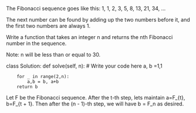 The Fibonacci sequence goes like this: 1, 1, 2, 3, 5, 8, 13, 21, 34, ...

The next number can be found by adding up the two numbers before it, and the first two numbers are always 1.

Write a function that takes an integer n and returns the nth Fibonacci number in the sequence.

Note: n will be less than or equal to 30.

class Solution:
    def solve(self, n):
        # Write your code here
        a, b =1,1
        
        for _ in range(2,n):
            a,b = b, a+b
        return b

Let F be the Fibonacci sequence. After the t-th step, lets maintain a=F_{t}, b=F_{t + 1}. Then after the (n - 1)-th step, we will have b = F_n as desired.
